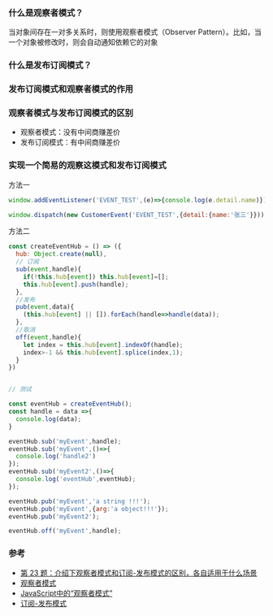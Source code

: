
### 什么是观察者模式？  
当对象间存在一对多关系时，则使用观察者模式（Observer Pattern）。比如，当一个对象被修改时，则会自动通知依赖它的对象  


### 什么是发布订阅模式？  


### 发布订阅模式和观察者模式的作用


### 观察者模式与发布订阅模式的区别  
- 观察者模式：没有中间商赚差价  
- 发布订阅模式：有中间商赚差价  


### 实现一个简易的观察这模式和发布订阅模式 
方法一 
```js
window.addEventListener('EVENT_TEST',(e)=>{console.log(e.detail.name)});

window.dispatch(new CustomerEvent('EVENT_TEST',{detail:{name:'张三'}}));
```

方法二
```js
const createEventHub = () => ({
  hub: Object.create(null),
  // 订阅
  sub(event,handle){
    if(!this.hub[event]) this.hub[event]=[];
    this.hub[event].push(handle);
  },
  //发布
  pub(event,data){
    (this.hub[event] || []).forEach(handle=>handle(data));
  },
  //取消
  off(event,handle){
    let index = this.hub[event].indexOf(handle);
    index>-1 && this.hub[event].splice(index,1);
  }
})


// 测试

const eventHub = createEventHub();
const handle = data =>{
  console.log(data);
}

eventHub.sub('myEvent',handle);
eventHub.sub('myEvent',()=>{
  console.log('handle2')
});
eventHub.sub('myEvent2',()=>{
  console.log('eventHub',eventHub);
});

eventHub.pub('myEvent','a string !!!');
eventHub.pub('myEvent',{arg:'a object!!!'});
eventHub.pub('myEvent2');

eventHub.off('myEvent',handle);

```

### 参考  
- [第 23 题：介绍下观察者模式和订阅-发布模式的区别，各自适用于什么场景](https://github.com/Advanced-Frontend/Daily-Interview-Question/issues/25)  
- [观察者模式](https://www.runoob.com/design-pattern/observer-pattern.html)  
- [JavaScript中的“观察者模式”](https://zhuanlan.zhihu.com/p/76039838) 
- [订阅-发布模式](https://github.com/amandakelake/blog/issues/65) 